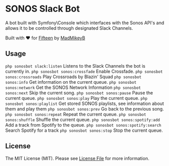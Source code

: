 # SONOS Slack Bot

A bot built with Symfony\Console which interfaces with the Sonos API's and allows it to be controlled through designated Slack Channels.

Built with ❤️ for [Fifteen](https://www.fifteendesign.co.uk) by [MadMikeyB](http://mikeylicio.us)

## Usage

`php sonosbot slack:listen` Listens to the Slack Channels the bot is currently in.
`php sonosbot sonos:crossfade` Enable Crossfade.
`php sonosbot sonos:crossroads` Play Crossroads by Blazin' Squad
`php sonosbot sonos:info` Get information on the current queue.
`php sonosbot sonos:network` Get the SONOS Network Information
`php sonosbot sonos:next` Skip the current song.
`php sonosbot sonos:pause` Pause the current queue.
`php sonosbot sonos:play` Play the current queue.
`php sonosbot sonos:playlist` Get stored SONOS playlists, see information about them and play them
`php sonosbot sonos:prev` Go back to the previous song.
`php sonosbot sonos:repeat` Repeat the current queue.
`php sonosbot sonos:shuffle` Shuffle the current queue.
`php sonosbot sonos:spotify:add` Add a track from Spotify to the queue.
`php sonosbot sonos:spotify:search` Search Spotify for a track
`php sonosbot sonos:stop` Stop the current queue.


## License

The MIT License (MIT). Please see [License File](LICENSE.md) for more information.
